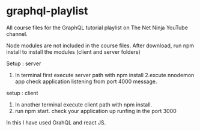 # graphql-playlist
All course files for the GraphQL tutorial playlist on The Net Ninja YouTube channel.

Node modules are not included in the course files. After download, run npm install to install the modules (client and server folders)

Setup : server
1. In terminal first execute server path with npm install
2.excute nnodemon app
 check application listening from port 4000 message.

setup : client 
1. In another terminal execute client path with npm install.
2. run npm start.
check your application up runfing in the port 3000

In this I have used GrahQL and react JS.